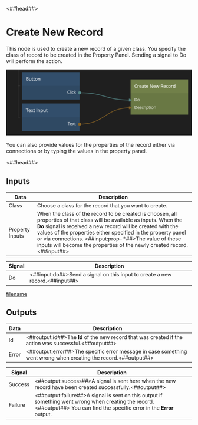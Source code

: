 <##head##>

# Create New Record

This node is used to create a new record of a given class. You specify the class of record to be created in the Property Panel. Sending a <span class="ndl-signal">signal</span> to <span class="ndl-signal">Do</span> will perform the action.

<div class="ndl-image-with-background l">

![](./create-new-record.png)

</div>

You can also provide values for the properties of the record either via connections or by typing the values in the property panel.

<##head##>

## Inputs

| Data                                          | Description                                                                                                                                                                                                                                                                                                                                                                                   |
| --------------------------------------------- | --------------------------------------------------------------------------------------------------------------------------------------------------------------------------------------------------------------------------------------------------------------------------------------------------------------------------------------------------------------------------------------------- |
| <span class="ndl-data">Class</span>           | Choose a class for the record that you want to create.                                                                                                                                                                                                                                                                                                                                        |
| <span class="ndl-data">Property Inputs</span> | When the class of the record to be created is choosen, all properties of that class will be available as inputs. When the **Do** signal is received a new record will be created with the values of the properties either specified in the property panel or via connections. <##input:prop-\*##>The value of these inputs will become the properties of the newly created record.<##input##> |

| Signal                             | Description                                                                  |
| ---------------------------------- | ---------------------------------------------------------------------------- |
| <span class="ndl-signal">Do</span> | <##input:do##>Send a signal on this input to create a new record.<##input##> |

[filename](../acl.md ':include')

## Outputs

| Data                                | Description                                                                                                     |
| ----------------------------------- | --------------------------------------------------------------------------------------------------------------- |
| <span class="ndl-data">Id</span>    | <##output:id##>The **Id** of the new record that was created if the action was successful.<##output##>          |
| <span class="ndl-data">Error</span> | <##output:error##>The specific error message in case something went wrong when creating the record.<##output##> |

| Signal                                  | Description                                                                                                                                                                |
| --------------------------------------- | -------------------------------------------------------------------------------------------------------------------------------------------------------------------------- |
| <span class="ndl-signal">Success</span> | <##output:success##>A signal is sent here when the new record have been created successfully.<##output##>                                                                  |
| <span class="ndl-signal">Failure</span> | <##output:failure##>A signal is sent on this output if something went wrong when creating the record.<##output##> You can find the specific error in the **Error** output. |
